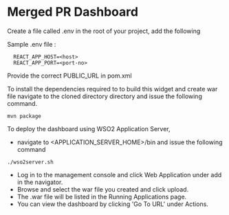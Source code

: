 # Merged PR Dashboard

Create a file called .env in the root of your project, add the following

Sample .env file :

```
  REACT_APP_HOST=<host>
  REACT_APP_PORT=<port-no>
```
Provide the correct PUBLIC_URL in pom.xml

To install the dependencies required to to build this widget and create war file navigate to the cloned directory directory and issue the following command.

```
mvn package
```

To deploy the dashboard using WSO2 Application Server,

- navigate to <APPLICATION_SERVER_HOME>/bin and issue the following command

```
./wso2server.sh
```

- Log in to the management console and click Web Application under add in the navigator.
- Browse and select the war file you created and click upload.
- The .war file will be listed in the Running Applications page.
- You can view the dashboard by clicking 'Go To URL' under Actions.
